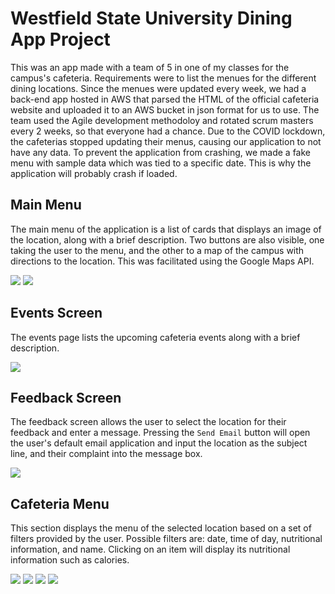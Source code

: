 # Westfield State University Dining App Project

This was an app made with a team of 5 in one of my classes for the campus's cafeteria. 
Requirements were to list the menues for the different dining locations.
Since the menues were updated every week, we had a back-end app hosted in AWS that parsed the HTML of the official cafeteria website and uploaded it to an AWS bucket in json format for us to use.
The team used the Agile development methodoloy and rotated scrum masters every 2 weeks, so that everyone had a chance. 
Due to the COVID lockdown, the cafeterias stopped updating their menus, causing our application to not have any data. 
To prevent the application from crashing, we made a fake menu with sample data which was tied to a specific date. This is why the application will probably crash if loaded.

## Main Menu

The main menu of the application is a list of cards that displays an image of the location, along with a brief description. 
Two buttons are also visible, one taking the user to the menu, and the other to a map of the campus with directions to the location. This was facilitated using the Google Maps API.

![](https://camo.githubusercontent.com/0f857c51e866029453575a7799f5c0cf7de3a75b7be87d53280f21ebe7f57306/68747470733a2f2f692e696d6775722e636f6d2f5a3661753673632e706e67)
![](https://camo.githubusercontent.com/315cc74982e01ded5b5f4ff47d526d0a68dee4ddbea6101eba14ed24495374d1/68747470733a2f2f692e696d6775722e636f6d2f57334c566478462e706e67)

## Events Screen

The events page lists the upcoming cafeteria events along with a brief description.

![](https://camo.githubusercontent.com/643176545d15182539dc1d5c78865fe6802439b68092da974d7f5589dedf6f9f/68747470733a2f2f692e696d6775722e636f6d2f4f52694b66774a2e706e67)

## Feedback Screen

The feedback screen allows the user to select the location for their feedback and enter a message. 
Pressing the `Send Email` button will open the user's default email application and input the location as the subject line, and their complaint into the message box.

![](https://camo.githubusercontent.com/e01802883ae4600f3388d642985d5207c744b9334654fbc058c3031a8031818f/68747470733a2f2f692e696d6775722e636f6d2f6a4b45525758532e706e67)

## Cafeteria Menu

This section displays the menu of the selected location based on a set of filters provided by the user. Possible filters are: date, time of day, nutritional information, and name.
Clicking on an item will display its nutritional information such as calories.

![](https://camo.githubusercontent.com/7b481596ddd7a5bb97a95b025c5cdc99b50cbbc15c62b554d227012354964d09/68747470733a2f2f692e696d6775722e636f6d2f764547424b4a432e706e67)
![](https://camo.githubusercontent.com/cad34e1cb5c489fd8865dcb7d19a6fbedb36ccbbf24a3054569582a762be191d/68747470733a2f2f692e696d6775722e636f6d2f526665315166482e706e67)
![](https://camo.githubusercontent.com/9e2a9506e793466728928e66db8ae4a3f695289cb52f53428127de85b9cd5956/68747470733a2f2f692e696d6775722e636f6d2f356e536b4130572e706e67)
![](https://camo.githubusercontent.com/9e2a9506e793466728928e66db8ae4a3f695289cb52f53428127de85b9cd5956/68747470733a2f2f692e696d6775722e636f6d2f356e536b4130572e706e67)

